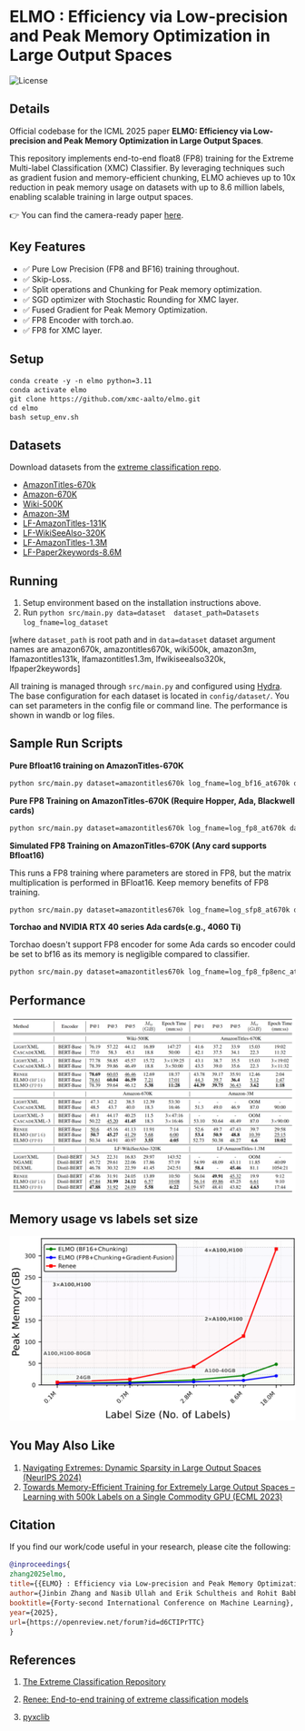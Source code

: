 # ELMO : Efficiency via Low-precision and Peak Memory Optimization in Large Output Spaces
![License](https://img.shields.io/badge/License-MIT-blue.svg)

## Details
Official codebase for the ICML 2025 paper **ELMO: Efficiency via Low-precision and Peak Memory Optimization in Large Output Spaces**. 

This repository implements end-to-end float8 (FP8) training for the Extreme Multi-label Classification (XMC) Classifier. By leveraging techniques such as gradient fusion and memory-efficient chunking, ELMO achieves up to 10x reduction in peak memory usage on datasets with up to 8.6 million labels, enabling scalable training in large output spaces.

👉 You can find the camera-ready paper [here](https://openreview.net/pdf?id=d6CTIPrTTC).


## Key Features
- ✅ Pure Low Precision (FP8 and BF16) training throughout.
- ✅ Skip-Loss.
- ✅ Split operations and Chunking for Peak memory optimization.
- ✅ SGD optimizer with Stochastic Rounding for XMC layer.
- ✅ Fused Gradient for Peak Memory Optimization.
- ✅ FP8 Encoder with torch.ao.
- ✅ FP8 for XMC layer.

## Setup
```
conda create -y -n elmo python=3.11
conda activate elmo
git clone https://github.com/xmc-aalto/elmo.git
cd elmo
bash setup_env.sh

```


## Datasets
Download datasets from the [extreme classification repo](http://manikvarma.org/downloads/XC/XMLRepository.html).
-   [AmazonTitles-670k](https://drive.google.com/file/d/1FPqD8Wns7NXTSYDAcK4ZsqUUGABLyZMn/view)
-   [Amazon-670K](https://drive.google.com/file/d/16FIzX3TnlsqbrwSJJ2gDih69laezfZWR/view)
-   [Wiki-500K](https://drive.google.com/drive/folders/12HiiGWmbLfTEEObs2Y2jiTETZfXDowrn)
-   [Amazon-3M](https://drive.google.com/file/d/1gsabsx8KR2N9jJz16jTcA0QASXsNuKnN/view)
-   [LF-AmazonTitles-131K](https://www.dropbox.com/scl/fo/qbt00gbyt35p2h1yz05on/h?rlkey=3bf8dbq3bgns9dvfau4d9d7sx&dl=0)
-   [LF-WikiSeeAlso-320K](https://drive.google.com/file/d/1QZD4dFVxDpskCI2kGH9IbzgQR1JSZT-N/view)
-   [LF-AmazonTitles-1.3M](https://www.dropbox.com/scl/fo/k4bz3mrz18rtmbjm7xqzl/h?rlkey=0u9h5p5s0cn7wuhpeu20yhvzn&dl=0)
-  [LF-Paper2keywords-8.6M]()



## Running 
1. Setup environment based on the installation instructions above.
2. Run ``python src/main.py data=dataset  dataset_path=Datasets log_fname=log_dataset ``

[where `dataset_path` is root path and in `data=dataset` dataset argument names are amazon670k, amazontitles670k, wiki500k, amazon3m, lfamazontitles131k, lfamazontitles1.3m, lfwikiseealso320k, lfpaper2keywords]

All training is managed through `src/main.py` and configured using [Hydra]((https://hydra.cc/)). The base configuration for each dataset is located in `config/dataset/`. You can set parameters in the config file or command line. The performance is shown in wandb or log files.


## Sample Run Scripts

**Pure Bfloat16 training on AmazonTitles-670K**

```bash 
python src/main.py dataset=amazontitles670k log_fname=log_bf16_at670k dataset_path=Datasets dataset.model.xmc.implementation=chunked

```

**Pure FP8 Training on AmazonTitles-670K (Require Hopper, Ada, Blackwell cards)**

```bash 
python src/main.py dataset=amazontitles670k log_fname=log_fp8_at670k dataset_path=Datasets dataset.model.xmc.implementation=fp8chunked dataset.training.FP8.use_fp8_encoder=True
```

**Simulated FP8 Training on AmazonTitles-670K (Any card supports Bfloat16)**

This runs a FP8 training where parameters are stored in FP8, but the matrix multiplication is performed in BFloat16. Keep memory benefits of FP8 training.

``` bash
python src/main.py dataset=amazontitles670k log_fname=log_sfp8_at670k dataset_path=Datasets dataset.model.xmc.implementation=fp8chunked dataset.training.FP8.use_fp8_encoder=False dataset.training.xmc.simulated_fp8=True
```



**Torchao and NVIDIA RTX 40 series Ada cards(e.g., 4060 Ti)**

Torchao doesn't support FP8 encoder for some Ada cards so encoder could be set to bf16 as its memory is negligible compared to classifier.

```bash 
python src/main.py dataset=amazontitles670k log_fname=log_fp8_fp8enc_at670k dataset_path=Datasets dataset.model.xmc.implementation=fp8chunked dataset.training.FP8.use_fp8_encoder=False
```

## Performance
![Performance of Public Datasets](assets/performance.png)
## Memory usage vs labels set size
![memory for label size](assets/lbl_vs_mem.png)

## You May Also Like

1. [Navigating Extremes: Dynamic Sparsity in Large Output Spaces (NeurIPS 2024)](https://github.com/xmc-aalto/NeurIPS24-dst/tree/main)
2. [Towards Memory-Efficient Training for Extremely Large Output Spaces – Learning with 500k Labels on a Single Commodity GPU (ECML 2023)](https://github.com/xmc-aalto/ecml23-sparse)

## Citation
If you find our work/code useful in your research, please cite the following:
```bibtex
@inproceedings{
zhang2025elmo,
title={{ELMO} : Efficiency via Low-precision and Peak Memory Optimization in Large Output Spaces},
author={Jinbin Zhang and Nasib Ullah and Erik Schultheis and Rohit Babbar},
booktitle={Forty-second International Conference on Machine Learning},
year={2025},
url={https://openreview.net/forum?id=d6CTIPrTTC}
}
```
## References
1. [The Extreme Classification Repository](http://manikvarma.org/downloads/XC/XMLRepository.html)

2. [Renee: End-to-end training of extreme classification models](https://github.com/microsoft/renee/tree/main)

3. [pyxclib](https://github.com/kunaldahiya/pyxclib)



